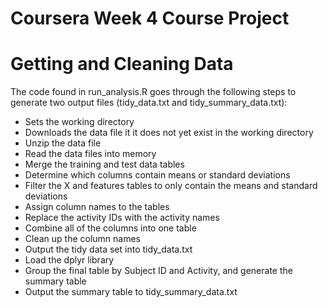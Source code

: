 # Coursera Week 4 Course Project
# Getting and Cleaning Data

The code found in run_analysis.R goes through the following steps to generate two output files (tidy_data.txt and tidy_summary_data.txt):

- Sets the working directory
- Downloads the data file it it does not yet exist in the working directory
- Unzip the data file
- Read the data files into memory
- Merge the training and test data tables
- Determine which columns contain means or standard deviations
- Filter the X and features tables to only contain the means and standard deviations
- Assign column names to the tables
- Replace the activity IDs with the activity names
- Combine all of the columns into one table
- Clean up the column names
- Output the tidy data set into tidy_data.txt
- Load the dplyr library
- Group the final table by Subject ID and Activity, and generate the summary table
- Output the summary table to tidy_summary_data.txt
